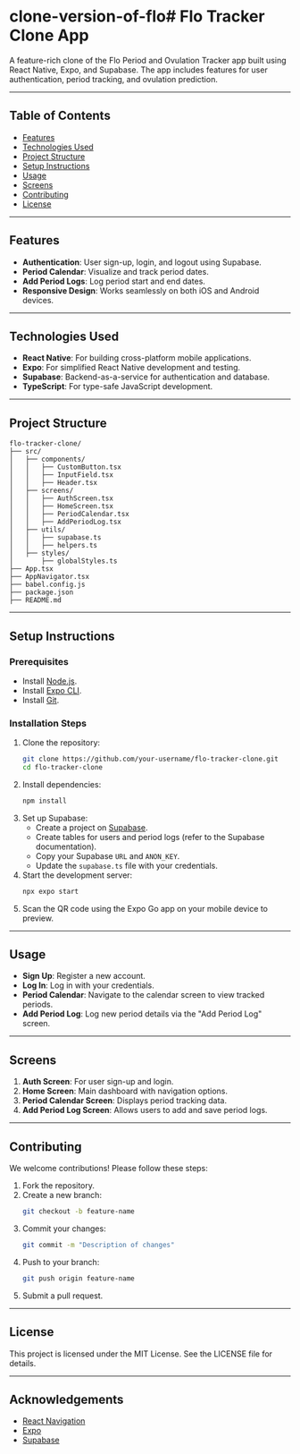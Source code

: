 # clone-version-of-flo# Flo Tracker Clone App

A feature-rich clone of the Flo Period and Ovulation Tracker app built using React Native, Expo, and Supabase. The app includes features for user authentication, period tracking, and ovulation prediction.

---

## Table of Contents
- [Features](#features)
- [Technologies Used](#technologies-used)
- [Project Structure](#project-structure)
- [Setup Instructions](#setup-instructions)
- [Usage](#usage)
- [Screens](#screens)
- [Contributing](#contributing)
- [License](#license)

---

## Features
- **Authentication**: User sign-up, login, and logout using Supabase.
- **Period Calendar**: Visualize and track period dates.
- **Add Period Logs**: Log period start and end dates.
- **Responsive Design**: Works seamlessly on both iOS and Android devices.

---

## Technologies Used
- **React Native**: For building cross-platform mobile applications.
- **Expo**: For simplified React Native development and testing.
- **Supabase**: Backend-as-a-service for authentication and database.
- **TypeScript**: For type-safe JavaScript development.

---

## Project Structure
```plaintext
flo-tracker-clone/
├── src/
│   ├── components/
│   │   ├── CustomButton.tsx
│   │   ├── InputField.tsx
│   │   ├── Header.tsx
│   ├── screens/
│   │   ├── AuthScreen.tsx
│   │   ├── HomeScreen.tsx
│   │   ├── PeriodCalendar.tsx
│   │   ├── AddPeriodLog.tsx
│   ├── utils/
│   │   ├── supabase.ts
│   │   ├── helpers.ts
│   ├── styles/
│       ├── globalStyles.ts
├── App.tsx
├── AppNavigator.tsx
├── babel.config.js
├── package.json
├── README.md
```

---

## Setup Instructions

### Prerequisites
- Install [Node.js](https://nodejs.org/).
- Install [Expo CLI](https://docs.expo.dev/get-started/installation/).
- Install [Git](https://git-scm.com/).

### Installation Steps
1. Clone the repository:
   ```bash
   git clone https://github.com/your-username/flo-tracker-clone.git
   cd flo-tracker-clone
   ```
2. Install dependencies:
   ```bash
   npm install
   ```
3. Set up Supabase:
   - Create a project on [Supabase](https://supabase.com/).
   - Create tables for users and period logs (refer to the Supabase documentation).
   - Copy your Supabase `URL` and `ANON_KEY`.
   - Update the `supabase.ts` file with your credentials.
4. Start the development server:
   ```bash
   npx expo start
   ```
5. Scan the QR code using the Expo Go app on your mobile device to preview.

---

## Usage
- **Sign Up**: Register a new account.
- **Log In**: Log in with your credentials.
- **Period Calendar**: Navigate to the calendar screen to view tracked periods.
- **Add Period Log**: Log new period details via the "Add Period Log" screen.

---

## Screens
1. **Auth Screen**: For user sign-up and login.
2. **Home Screen**: Main dashboard with navigation options.
3. **Period Calendar Screen**: Displays period tracking data.
4. **Add Period Log Screen**: Allows users to add and save period logs.

---

## Contributing
We welcome contributions! Please follow these steps:
1. Fork the repository.
2. Create a new branch:
   ```bash
   git checkout -b feature-name
   ```
3. Commit your changes:
   ```bash
   git commit -m "Description of changes"
   ```
4. Push to your branch:
   ```bash
   git push origin feature-name
   ```
5. Submit a pull request.

---

## License
This project is licensed under the MIT License. See the LICENSE file for details.

---

## Acknowledgements
- [React Navigation](https://reactnavigation.org/)
- [Expo](https://expo.dev/)
- [Supabase](https://supabase.com/)
